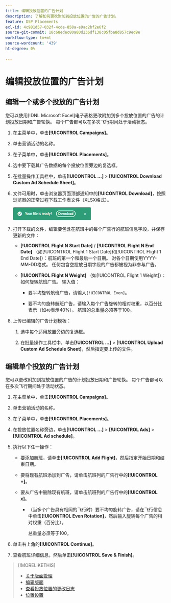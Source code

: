 ```yaml
---
title: 编辑投放位置的广告计划
description: 了解如何更改附加到投放位置的广告的广告计划。
feature: DSP Placements
exl-id: 4c981d57-032f-4cde-858a-e9ac2bf2e6f2
source-git-commit: 18c68edec80a80d236df138c05fba8d857c9ed9e
workflow-type: tm+mt
source-wordcount: '439'
ht-degree: 0%

---
```


# 编辑投放位置的广告计划

## 编辑一个或多个投放的广告计划

您可以使用[!DNL Microsoft Excel]电子表格更改附加到多个投放位置的广告的计划投放日期和广告轮换。 每个广告都可以在多次飞行期间处于活动状态。

1. 在主菜单中，单击&#x200B;**[!UICONTROL Campaigns]**。

1. 单击营销活动的名称。

1. 在子菜单中，单击&#x200B;**[!UICONTROL Placements]**。

1. 选中要下载其广告数据的每个投放位置旁边的复选框。

1. 在批量操作工具栏中，单击&#x200B;**[!UICONTROL ...]** > **[!UICONTROL Download Custom Ad Schedule Sheet]**。

1. 文件可用时，单击浏览器页面顶部通知中的&#x200B;**[!UICONTROL Download]**，按照浏览器的正常过程下载工作表文件（XLSX格式）。

   ![下载就绪通知](/help/dsp/assets/download-ready.png "下载就绪通知")

1. 打开下载的文件，编辑要包含在航班中的每个广告行的航班信息字段，并保存更新的文件：

   * **[!UICONTROL Flight N Start Date]** / **[!UICONTROL Flight N End Date]** （如[!UICONTROL Flight 1 Start Date]和[!UICONTROL Flight 1 End Date]）：航班的第一个和最后一个日期。 对各个日期使用YYYY-MM-DD格式。 任何包含空投放日期字段的广告都被视为非参与广告。

   * **[!UICONTROL Flight N Weight]** （如[!UICONTROL Flight 1 Weight]）：如何旋转航班广告。 输入值：

      * 要平均旋转航班广告，请输入`[!UICONTROL Even]`。

      * 要不均匀旋转航班广告，请输入每个广告旋转的相对权重，以百分比表示（如`40`表示40%）。 航班的总重量必须等于100。

1. 上传已编辑的广告计划模板：

   1. 选中每个适用放置旁边的复选框。

   1. 在批量操作工具栏中，单击&#x200B;**[!UICONTROL ...]** > **[!UICONTROL Upload Custom Ad Schedule Sheet]**，然后指定要上传的文件。

## 编辑单个投放的广告计划

<!-- Some placements don't have this option. Clarify which placement types aren't eligible -- just simple ad serving placements (PG ones seem okay)? And anything else? -->

您可以更改附加到投放位置的广告的计划投放日期和广告轮换。 每个广告都可以在多次飞行期间处于活动状态。

1. 在主菜单中，单击&#x200B;**[!UICONTROL Campaigns]**。

1. 单击营销活动的名称。

1. 在子菜单中，单击&#x200B;**[!UICONTROL Placements]**。

1. 在投放位置名称旁边，单击&#x200B;**[!UICONTROL ...]** > **[!UICONTROL Ads]** > **[!UICONTROL Ad schedule]**。

1. 执行以下任一操作：

   * 要添加航班，请单击&#x200B;**[!UICONTROL Add Flight]**，然后指定开始日期和结束日期。

   * 要将现有航班添加到广告，请单击航班列的广告行中的&#x200B;**[!UICONTROL +]**。

   * 要从广告中删除现有航班，请单击航班列的广告行中的&#x200B;**[!UICONTROL x]**。

      * （当多个广告具有相同的飞行时）要不均匀旋转广告，请在飞行信息中单击&#x200B;**[!UICONTROL Even Rotation]**，然后输入旋转每个广告的相对权重（百分比）。

        总重量必须等于100。

1. 单击右上角的&#x200B;**[!UICONTROL Continue]**。

1. 查看航班详细信息，然后单击&#x200B;**[!UICONTROL Save & Finish]**。

>[!MORELIKETHIS]
>
>* [关于版面管理](placement-about.md)
>* [编辑版面](placement-edit.md)
>* [查看投放位置的更改日志](placement-change-log.md)
>* [位置设置](placement-settings.md)
